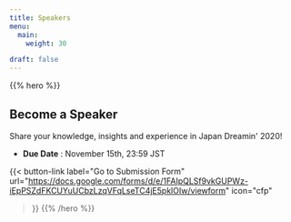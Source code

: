 ```yaml
---
title: Speakers
menu:
  main:
    weight: 30

draft: false
---
```

{{% hero %}}
## Become a Speaker

Share your knowledge, insights and experience in Japan Dreamin' 2020!

* **Due Date** : November 15th, 23:59 JST


{{< button-link label="Go to Submission Form"
                url="https://docs.google.com/forms/d/e/1FAIpQLSf9vkGUPWz-iEpPSZdFKCUYuUCbzLzqVFqLseTC4jE5pklOIw/viewform"
                icon="cfp"
>}} 
{{% /hero %}}


